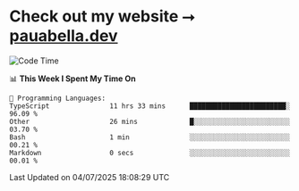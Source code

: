 # Check out my website ⭢ [pauabella.dev](https://pauabella.dev)

<!--START_SECTION:waka-->
![Code Time](http://img.shields.io/badge/Code%20Time-4%2C572%20hrs%203%20mins-blue)

📊 **This Week I Spent My Time On** 

```text
💬 Programming Languages: 
TypeScript               11 hrs 33 mins      ████████████████████████░   96.09 % 
Other                    26 mins             █░░░░░░░░░░░░░░░░░░░░░░░░   03.70 % 
Bash                     1 min               ░░░░░░░░░░░░░░░░░░░░░░░░░   00.21 % 
Markdown                 0 secs              ░░░░░░░░░░░░░░░░░░░░░░░░░   00.01 % 
```


 Last Updated on 04/07/2025 18:08:29 UTC
<!--END_SECTION:waka-->
